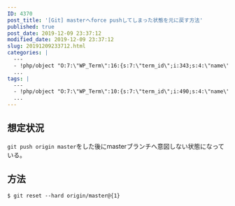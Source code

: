 ```yaml
---
ID: 4370
post_title: '[Git] masterへforce pushしてしまった状態を元に戻す方法'
published: true
post_date: 2019-12-09 23:37:12
modified_date: 2019-12-09 23:37:12
slug: 20191209233712.html
categories: |
  ---
  - !php/object "O:7:\"WP_Term\":16:{s:7:\"term_id\";i:343;s:4:\"name\";s:6:\"\u958B\u767A\";s:4:\"slug\";s:11:\"development\";s:10:\"term_group\";i:0;s:16:\"term_taxonomy_id\";i:361;s:8:\"taxonomy\";s:8:\"category\";s:11:\"description\";s:0:\"\";s:6:\"parent\";i:0;s:5:\"count\";i:30;s:6:\"filter\";s:3:\"raw\";s:6:\"cat_ID\";i:343;s:14:\"category_count\";i:30;s:20:\"category_description\";s:0:\"\";s:8:\"cat_name\";s:6:\"\u958B\u767A\";s:17:\"category_nicename\";s:11:\"development\";s:15:\"category_parent\";i:0;}"
  ...
tags: |
  ---
  - !php/object "O:7:\"WP_Term\":10:{s:7:\"term_id\";i:490;s:4:\"name\";s:3:\"Git\";s:4:\"slug\";s:3:\"git\";s:10:\"term_group\";i:0;s:16:\"term_taxonomy_id\";i:498;s:8:\"taxonomy\";s:8:\"post_tag\";s:11:\"description\";s:0:\"\";s:6:\"parent\";i:0;s:5:\"count\";i:6;s:6:\"filter\";s:3:\"raw\";}"
  ...
---
```

## 想定状況

`git push origin master`をした後にmasterブランチへ意図しない状態になっている。


## 方法

```
$ git reset --hard origin/master@{1}
```